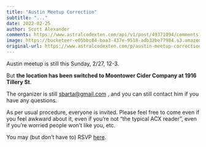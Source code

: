 ```yaml
---
title: "Austin Meetup Correction"
subtitle: "..."
date: 2022-02-25
author: Scott Alexander
comments: https://www.astralcodexten.com/api/v1/post/49371094/comments?&all_comments=true
image: https://bucketeer-e05bbc84-baa3-437e-9518-adb32be77984.s3.amazonaws.com/public/images/d9425d3c-36c1-4207-8e88-b7de7921750c_1366x768.jpeg
original-url: https://www.astralcodexten.com/p/austin-meetup-correction
---
```

Austin meetup is still this Sunday, 2/27, 12-3.

But **the location has been switched to Moontower Cider Company at 1916 Tillery St**. 

The organizer is still sbarta@gmail.com , and you can still contact him if you have any questions.

As per usual procedure, everyone is invited. Please feel free to come even if you feel awkward about it, even if you’re not “the typical ACX reader”, even if you’re worried people won’t like you, etc.

You may (but don’t have to) RSVP [here](https://www.lesswrong.com/events/95LYeapL9ZiRgp689/scott-alexander-visit-and-mixer).
